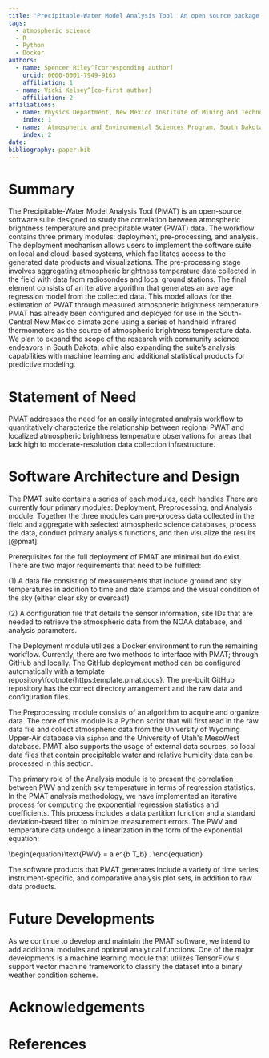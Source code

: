 ```yaml
---
title: 'Precipitable-Water Model Analysis Tool: An open source package for estimating precipitable water'
tags:
  - atmospheric science
  - R
  - Python
  - Docker
authors:
  - name: Spencer Riley^[corresponding author]
    orcid: 0000-0001-7949-9163 
    affiliation: 1
  - name: Vicki Kelsey^[co-first author]
    affiliation: 2
affiliations:
  - name: Physics Department, New Mexico Institute of Mining and Technology
    index: 1
  - name:  Atmospheric and Environmental Sciences Program, South Dakota School of Mines and Technology
    index: 2
date:
bibliography: paper.bib
---
```

# Summary
The Precipitable-Water Model Analysis Tool (PMAT) is an open-source software suite designed to study the correlation between atmospheric brightness temperature and precipitable water (PWAT) data. The workflow contains three primary modules: deployment, pre-processing, and analysis. The deployment mechanism allows users to implement the software suite on local and cloud-based systems, which facilitates access to the generated data products and visualizations. The pre-processing stage involves aggregating atmospheric brightness temperature data collected in the field with data from radiosondes and local ground stations. The final element consists of an iterative algorithm that generates an average regression model from the collected data. This model allows for the estimation of PWAT through measured atmospheric brightness temperature. PMAT has already been configured and deployed for use in the South-Central New Mexico climate zone using a series of handheld infrared thermometers as the source of atmospheric brightness temperature data. We plan to expand the scope of the research with community science endeavors in South Dakota; while also expanding the suite’s analysis capabilities with machine learning and additional statistical products for predictive modeling.
# Statement of Need
PMAT addresses the need for an easily integrated analysis workflow to quantitatively characterize the relationship between regional PWAT and localized atmospheric brightness temperature observations for areas that lack high to moderate-resolution data collection infrastructure. 

# Software Architecture and Design
The PMAT suite contains a series of each modules, each handles  There are currently four primary modules: Deployment, Preprocessing, and Analysis module. Together the three modules can pre-process data collected in the field and aggregate with selected atmospheric science databases, process the data, conduct primary analysis functions, and then visualize the results [@pmat].

Prerequisites for the full deployment of PMAT are minimal but do exist. There are two major requirements that need to be fulfilled:

(1) A data file consisting of measurements that include ground and sky temperatures in addition to time and date stamps and the visual condition of the sky (either clear sky or overcast)

(2) A configuration file that details the sensor information, site IDs that are needed to retrieve the atmospheric data from the NOAA database, and analysis parameters. 

The Deployment module utilizes a Docker environment to run the remaining workflow. Currently, there are two methods to interface with PMAT; through GitHub and locally. The GitHub deployment method can be configured automatically with a template repository\footnote{https:template.pmat.docs}. The pre-built GitHub repository has the correct directory arrangement and the raw data and configuration files.

The Preprocessing module consists of an algorithm to acquire and organize data. The core of this module is a Python script that will first read in the raw data file and collect atmospheric data from the University of Wyoming Upper-Air database via `siphon` and the University of Utah's MesoWest database. PMAT also supports the usage of external data sources, so local data files that contain precipitable water and relative humidity data can be processed in this section.

The primary role of the Analysis module is to present the correlation between PWV and zenith sky temperature in terms of regression statistics. In the PMAT analysis methodology, we have implemented an iterative process for computing the exponential regression statistics and coefficients. This process includes a data partition function and a standard deviation-based filter to minimize measurement errors. The PWV and temperature data undergo a linearization in the form of the exponential equation:

\begin{equation}\text{PWV} = a e^{b T_b} . \end{equation}

The software products that PMAT generates include a variety of time series, instrument-specific, and comparative analysis plot sets, in addition to raw data products.  

# Future Developments 
As we continue to develop and maintain the PMAT software, we intend to add additional modules and optional analytical functions. One of the major developments is a machine learning module that utilizes TensorFlow's support vector machine framework to classify the dataset into a binary weather condition scheme. 

# Acknowledgements

# References
